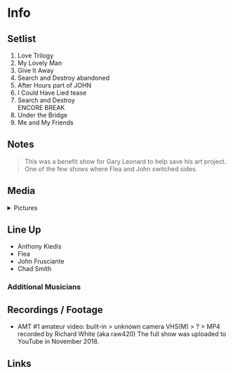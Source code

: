 # Info

## Setlist

1. Love Trilogy
2. My Lovely Man
3. Give It Away
4. Search and Destroy abandoned
5. After Hours part of JOHN
6. I Could Have Lied tease
7. Search and Destroy
<br> ENCORE BREAK
8. Under the Bridge
9. Me and My Friends

## Notes

> This was a benefit show for Gary Leonard to help save his art project. One of the few shows where Flea and John switched sides.

## Media 

<details>
  <summary>Pictures</summary>
  <!--<img alt="Setlist" title="Setlist" src="_.jpg" height="200" />
  <img alt="Flyer" title="Flyer" src="_.jpg" height="200" />
  <img alt="Clipper" title="Clipper" src="_.jpg" height="200" />
  <img alt="Ticket" title="Ticket" src="_.jpg" height="200" />
  -->
</details>

## Line Up

* Anthony Kiedis
* Flea
* John Frusciante
* Chad Smith

### Additional Musicians

## Recordings / Footage

* AMT #1 amateur video: built-in > unknown camera VHS(M) > ? > MP4 recorded by Richard White (aka raw420) The full show was uploaded to YouTube in November 2018.

## Links

